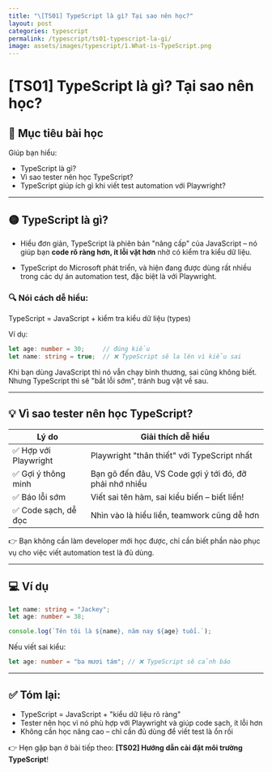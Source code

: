```yaml
---
title: "\[TS01] TypeScript là gì? Tại sao nên học?"
layout: post
categories: typescript
permalink: /typescript/ts01-typescript-la-gi/
image: assets/images/typescript/1.What-is-TypeScript.png
---
```


# \[TS01] TypeScript là gì? Tại sao nên học?

## 🎯 Mục tiêu bài học

Giúp bạn hiểu:

* TypeScript là gì?
* Vì sao tester nên học TypeScript?
* TypeScript giúp ích gì khi viết test automation với Playwright?

---

## 🟡 TypeScript là gì?

- Hiểu đơn giản, TypeScript là phiên bản "nâng cấp" của JavaScript – nó giúp bạn **code rõ ràng hơn, ít lỗi vặt hơn** nhờ có kiểm tra kiểu dữ liệu.

- TypeScript do Microsoft phát triển, và hiện đang được dùng rất nhiều trong các dự án automation test, đặc biệt là với Playwright.

### 🔍 Nói cách dễ hiểu:

TypeScript = JavaScript + kiểm tra kiểu dữ liệu (types)

Ví dụ:

```ts
let age: number = 30;     // đúng kiểu
let name: string = true;  // ❌ TypeScript sẽ la lên vì kiểu sai
```

Khi bạn dùng JavaScript thì nó vẫn chạy bình thương, sai cũng không biết. Nhưng TypeScript thì sẽ "bắt lỗi sớm", tránh bug vặt về sau.

---

## 💡 Vì sao tester nên học TypeScript?

| Lý do                | Giải thích dễ hiểu                                      |
| -------------------- | ------------------------------------------------------- |
| ✅ Hợp với Playwright | Playwright "thân thiết" với TypeScript nhất        |
| ✅ Gợi ý thông minh   | Bạn gõ đến đâu, VS Code gợi ý tới đó, đỡ phải nhớ nhiều |
| ✅ Báo lỗi sớm        | Viết sai tên hàm, sai kiểu biến – biết liền!            |
| ✅ Code sạch, dễ đọc  | Nhìn vào là hiểu liền, teamwork cũng dễ hơn             |

👉 Bạn không cần làm developer mới học được, chỉ cần biết phần nào phục vụ cho việc viết automation test là đủ dùng.

---

## 💻 Ví dụ

```ts
let name: string = "Jackey";
let age: number = 38;

console.log(`Tên tôi là ${name}, năm nay ${age} tuổi.`);
```

Nếu viết sai kiểu:

```ts
let age: number = "ba mươi tám"; // ❌ TypeScript sẽ cảnh báo
```

---

## ✅ Tóm lại:

* TypeScript = JavaScript + "kiểu dữ liệu rõ ràng"
* Tester nên học vì nó phù hợp với Playwright và giúp code sạch, ít lỗi hơn
* Không cần học nâng cao – chỉ cần đủ dùng để viết test là ổn rồi

👉 Hẹn gặp bạn ở bài tiếp theo: **\[TS02] Hướng dẫn cài đặt môi trường TypeScript**!
